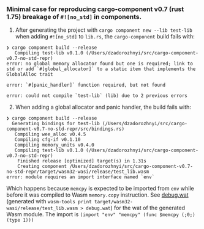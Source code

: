 ### Minimal case for reproducing cargo-component v0.7 (rust 1.75) breakage of `#![no_std]` in components.

1. After generating the project with `cargo component new --lib test-lib` when adding `#![no_std]` to `lib.rs`, the `cargo-component` build fails with:

```text
❯ cargo component build --release
   Compiling test-lib v0.1.0 (/Users/dzadorozhnyi/src/cargo-component-v0.7-no-std-repr)
error: no global memory allocator found but one is required; link to std or add `#[global_allocator]` to a static item that implements the GlobalAlloc trait

error: `#[panic_handler]` function required, but not found

error: could not compile `test-lib` (lib) due to 2 previous errors
```

2. When adding a global allocator and panic handler, the build fails with:

```text
❯ cargo component build --release
  Generating bindings for test-lib (/Users/dzadorozhnyi/src/cargo-component-v0.7-no-std-repr/src/bindings.rs)
   Compiling wee_alloc v0.4.5
   Compiling cfg-if v0.1.10
   Compiling memory_units v0.4.0
   Compiling test-lib v0.1.0 (/Users/dzadorozhnyi/src/cargo-component-v0.7-no-std-repr)
    Finished release [optimized] target(s) in 1.31s
    Creating component /Users/dzadorozhnyi/src/cargo-component-v0.7-no-std-repr/target/wasm32-wasi/release/test_lib.wasm
error: module requires an import interface named `env`
```

Which happens because `memcpy` is expected to be imported from `env` while before it was compiled to Wasm `memory.copy` instruction.
See [debug.wat](debug.wat) (generated with `wasm-tools print target/wasm32-wasi/release/test_lib.wasm > debug.wat`) for the wat of the generated Wasm module. The import is `(import "env" "memcpy" (func $memcpy (;0;) (type 1)))`